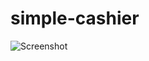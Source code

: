 # simple-cashier

![Screenshot](https://user-images.githubusercontent.com/43465830/102659060-5cf97f00-41ab-11eb-99eb-f865110d5a46.PNG)
